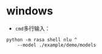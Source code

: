 # windows

- `cmd`多行输入：

~~~shell
python -m rasa shell nlu ^
    --model ./example/demo/models
~~~

